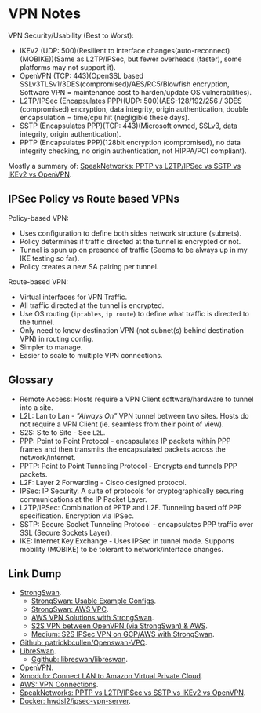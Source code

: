VPN Notes
=========

VPN Security/Usability (Best to Worst):

* IKEv2 (UDP: 500)(Resilient to interface changes(auto-reconnect)(MOBIKE))(Same
  as L2TP/IPSec, but fewer overheads (faster), some platforms may not support
  it).
* OpenVPN (TCP: 443)(OpenSSL based
  SSLv3TLSv1/3DES(compromised)/AES/RC5/Blowfish encryption, Software VPN =
  maintenance cost to harden/update OS vulnerabilities).
* L2TP/IPSec (Encapsulates PPP)(UDP: 500)(AES-128/192/256 / 3DES (compromised)
  encryption, data integrity, origin authentication, double encapsulation =
  time/cpu hit (negligible these days).
* SSTP (Encapsulates PPP)(TCP: 443)(Microsoft owned, SSLv3, data integrity,
  origin authentication).
* PPTP (Encapsulates PPP)(128bit encryption (compromised), no data integrity
  checking, no origin authentication, not HIPPA/PCI compliant).

Mostly a summary of: [SpeakNetworks: PPTP vs L2TP/IPSec vs SSTP vs IKEv2 vs
OpenVPN].

IPSec Policy vs Route based VPNs
--------------------------------

Policy-based VPN:

* Uses configuration to define both sides network structure (subnets).
* Policy determines if traffic directed at the tunnel is encrypted or not.
* Tunnel is spun up on presence of traffic (Seems to be always up in my IKE
  testing so far).
* Policy creates a new SA pairing per tunnel.

Route-based VPN:

* Virtual interfaces for VPN Traffic.
* All traffic directed at the tunnel is encrypted.
* Use OS routing (`iptables`, `ip route`) to define what traffic is directed to
  the tunnel.
* Only need to know destination VPN (not subnet(s) behind destination VPN) in
  routing config.
* Simpler to manage.
* Easier to scale to multiple VPN connections.

Glossary
--------

* Remote Access: Hosts require a VPN Client software/hardware to tunnel into a
  site.
* L2L: Lan to Lan - _"Always On"_ VPN tunnel between two sites. Hosts do not
  require a VPN Client (ie. seamless from their point of view).
* S2S: Site to Site - See `L2L`.
* PPP: Point to Point Protocol - encapsulates IP packets within PPP frames and
  then transmits the encapsulated packets across the network/internet.
* PPTP: Point to Point Tunneling Protocol - Encrypts and tunnels PPP packets.
* L2F: Layer 2 Forwarding - Cisco designed protocol.
* IPSec: IP Security. A suite of protocols for cryptographically securing
  communications at the IP Packet Layer.
* L2TP/IPSec: Combination of PPTP and L2F. Tunneling based off PPP
  specification. Encryption via IPSec.
* SSTP: Secure Socket Tunneling Protocol - encapsulates PPP traffic over SSL
  (Secure Sockets Layer).
* IKE: Internet Key Exchange - Uses IPSec in tunnel mode. Supports mobility
  (MOBIKE) to be tolerant to network/interface changes.

Link Dump
---------

* [StrongSwan].
    * [StrongSwan: Usable Example Configs].
    * [StrongSwan: AWS VPC].
    * [AWS VPN Solutions with StrongSwan].
    * [S2S VPN between OpenVPN (via StrongSwan) & AWS].
    * [Medium: S2S IPSec VPN on GCP/AWS with StrongSwan].
* [Github: patrickbcullen/Openswan-VPC].
* [LibreSwan].
    * [Ggithub: libreswan/libreswan].
* [OpenVPN].
* [Xmodulo: Connect LAN to Amazon Virtual Private Cloud].
* [AWS: VPN Connections].
* [SpeakNetworks: PPTP vs L2TP/IPSec vs SSTP vs IKEv2 vs OpenVPN].
* [Docker: hwdsl2/ipsec-vpn-server].


[StrongSwan]: https://strongswan.org
[StrongSwan: Usable Example Configs]: https://wiki.strongswan.org/projects/strongswan/wiki/UsableExamples
[StrongSwan: AWS VPC]: https://wiki.strongswan.org/projects/strongswan/wiki/AwsVpc
[AWS VPN Solutions with StrongSwan]: https://www.maxmanders.co.uk/2014/05/05/aws-vpn-solutions-with-strongswan.html
[Medium: S2S IPSec VPN on GCP/AWS with StrongSwan]: https://medium.com/the-andela-way/site-to-site-ipsec-vpn-on-gcp-aws-with-strongswan-cb46dff1ab37
[S2S VPN between OpenVPN (via StrongSwan) & AWS]: https://aravindkrishnaswamy.wordpress.com/2014/11/26/site-to-site-vpn-between-openvpn-and-aws/
[Github: patrickbcullen/Openswan-VPC]: https://github.com/patrickbcullen/Openswan-VPC
[LibreSwan]: https://libreswan.org
[Ggithub: libreswan/libreswan]: https://github.com/libreswan/libreswan
[OpenVPN]: https://openvpn.net
[Xmodulo: Connect LAN to Amazon Virtual Private Cloud]: http://xmodulo.com/connect-lan-amazon-virtual-private-cloud.html
[AWS: VPN Connections]: https://docs.aws.amazon.com/vpc/latest/userguide/vpn-connections.html
[SpeakNetworks: PPTP vs L2TP/IPSec vs SSTP vs IKEv2 vs OpenVPN]: https://www.speaknetworks.com/pptp-vs-l2tpipsec-vs-sstp-vs-ikev2-vs-openvpn/
[Docker: hwdsl2/ipsec-vpn-server]: https://hub.docker.com/r/hwdsl2/ipsec-vpn-server/
